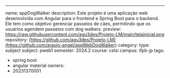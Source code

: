 ---
name: appDogWalker
description: Este projeto é uma aplicação web desenvolvida com Angular para o frontend e Spring Boot para o backend. Ele tem como objetivo gerenciar passeios de cães, permitindo que os usuários agendem passeios com dog walkers.
preview: https://raw.githubusercontent.com/agu3des/Projeto-LM/main/telainicial.png
repository: [https://github.com/agu3des/Projeto-LM](https://github.com/araujo-angel/appWebDogWalker)
category:
  type: subject
  subject: pweb1
  semester: 2024.2
  course: cstsi
  campus: ifpb-jp
tags:
  - spring boot
  - angular material
owners:
  - 20231370001
